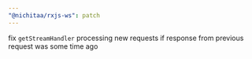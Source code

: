 ```yaml
---
"@nichitaa/rxjs-ws": patch
---
```


fix `getStreamHandler` processing new requests if response from previous request was some time ago
